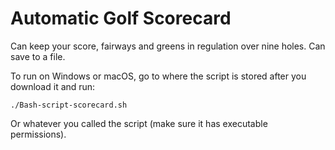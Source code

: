 # Automatic Golf Scorecard
Can keep your score, fairways and greens in regulation over nine holes. Can save to a file.

To run on Windows or macOS, go to where the script is stored after you download it and run:
```
./Bash-script-scorecard.sh
```
Or whatever you called the script (make sure it has executable permissions).
